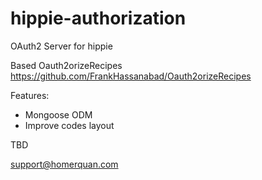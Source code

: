 hippie-authorization
====================

OAuth2 Server for hippie

Based Oauth2orizeRecipes https://github.com/FrankHassanabad/Oauth2orizeRecipes

Features:
  * Mongoose ODM
  * Improve codes layout 

TBD

support@homerquan.com
